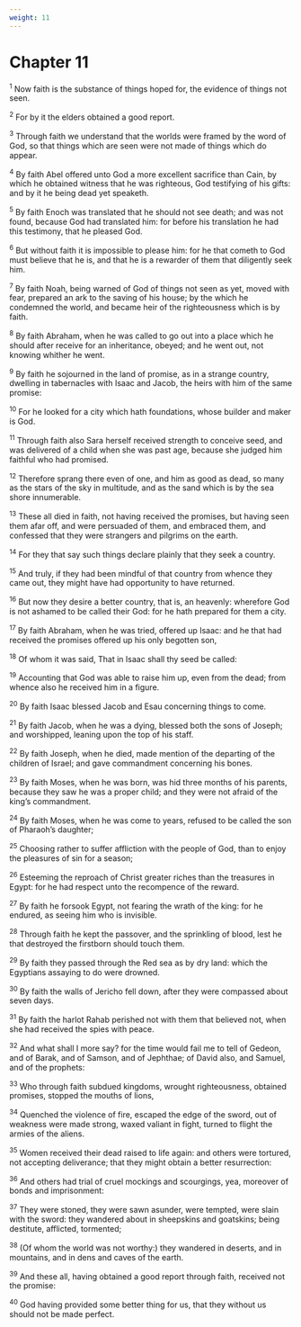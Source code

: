 ```yaml
---
weight: 11
---
```


# Chapter 11

<sup>1</sup> Now faith is the substance of things hoped for, the evidence of things not seen. 

<sup>2</sup> For by it the elders obtained a good report. 

<sup>3</sup> Through faith we understand that the worlds were framed by the word of God, so that things which are seen were not made of things which do appear. 

<sup>4</sup> By faith Abel offered unto God a more excellent sacrifice than Cain, by which he obtained witness that he was righteous, God testifying of his gifts: and by it he being dead yet speaketh. 

<sup>5</sup> By faith Enoch was translated that he should not see death; and was not found, because God had translated him: for before his translation he had this testimony, that he pleased God. 

<sup>6</sup> But without faith it is impossible to please him: for he that cometh to God must believe that he is, and that he is a rewarder of them that diligently seek him. 

<sup>7</sup> By faith Noah, being warned of God of things not seen as yet, moved with fear, prepared an ark to the saving of his house; by the which he condemned the world, and became heir of the righteousness which is by faith. 

<sup>8</sup> By faith Abraham, when he was called to go out into a place which he should after receive for an inheritance, obeyed; and he went out, not knowing whither he went. 

<sup>9</sup> By faith he sojourned in the land of promise, as in a strange country, dwelling in tabernacles with Isaac and Jacob, the heirs with him of the same promise: 

<sup>10</sup> For he looked for a city which hath foundations, whose builder and maker is God. 

<sup>11</sup> Through faith also Sara herself received strength to conceive seed, and was delivered of a child when she was past age, because she judged him faithful who had promised. 

<sup>12</sup> Therefore sprang there even of one, and him as good as dead, so many as the stars of the sky in multitude, and as the sand which is by the sea shore innumerable. 

<sup>13</sup> These all died in faith, not having received the promises, but having seen them afar off, and were persuaded of them, and embraced them, and confessed that they were strangers and pilgrims on the earth. 

<sup>14</sup> For they that say such things declare plainly that they seek a country. 

<sup>15</sup> And truly, if they had been mindful of that country from whence they came out, they might have had opportunity to have returned. 

<sup>16</sup> But now they desire a better country, that is, an heavenly: wherefore God is not ashamed to be called their God: for he hath prepared for them a city. 

<sup>17</sup> By faith Abraham, when he was tried, offered up Isaac: and he that had received the promises offered up his only begotten son, 

<sup>18</sup> Of whom it was said, That in Isaac shall thy seed be called: 

<sup>19</sup> Accounting that God was able to raise him up, even from the dead; from whence also he received him in a figure. 

<sup>20</sup> By faith Isaac blessed Jacob and Esau concerning things to come. 

<sup>21</sup> By faith Jacob, when he was a dying, blessed both the sons of Joseph; and worshipped, leaning upon the top of his staff. 

<sup>22</sup> By faith Joseph, when he died, made mention of the departing of the children of Israel; and gave commandment concerning his bones. 

<sup>23</sup> By faith Moses, when he was born, was hid three months of his parents, because they saw he was a proper child; and they were not afraid of the king’s commandment. 

<sup>24</sup> By faith Moses, when he was come to years, refused to be called the son of Pharaoh’s daughter; 

<sup>25</sup> Choosing rather to suffer affliction with the people of God, than to enjoy the pleasures of sin for a season; 

<sup>26</sup> Esteeming the reproach of Christ greater riches than the treasures in Egypt: for he had respect unto the recompence of the reward. 

<sup>27</sup> By faith he forsook Egypt, not fearing the wrath of the king: for he endured, as seeing him who is invisible. 

<sup>28</sup> Through faith he kept the passover, and the sprinkling of blood, lest he that destroyed the firstborn should touch them. 

<sup>29</sup> By faith they passed through the Red sea as by dry land: which the Egyptians assaying to do were drowned. 

<sup>30</sup> By faith the walls of Jericho fell down, after they were compassed about seven days. 

<sup>31</sup> By faith the harlot Rahab perished not with them that believed not, when she had received the spies with peace. 

<sup>32</sup> And what shall I more say? for the time would fail me to tell of Gedeon, and of Barak, and of Samson, and of Jephthae; of David also, and Samuel, and of the prophets: 

<sup>33</sup> Who through faith subdued kingdoms, wrought righteousness, obtained promises, stopped the mouths of lions, 

<sup>34</sup> Quenched the violence of fire, escaped the edge of the sword, out of weakness were made strong, waxed valiant in fight, turned to flight the armies of the aliens. 

<sup>35</sup> Women received their dead raised to life again: and others were tortured, not accepting deliverance; that they might obtain a better resurrection: 

<sup>36</sup> And others had trial of cruel mockings and scourgings, yea, moreover of bonds and imprisonment: 

<sup>37</sup> They were stoned, they were sawn asunder, were tempted, were slain with the sword: they wandered about in sheepskins and goatskins; being destitute, afflicted, tormented; 

<sup>38</sup> (Of whom the world was not worthy:) they wandered in deserts, and in mountains, and in dens and caves of the earth. 

<sup>39</sup> And these all, having obtained a good report through faith, received not the promise: 

<sup>40</sup> God having provided some better thing for us, that they without us should not be made perfect. 


